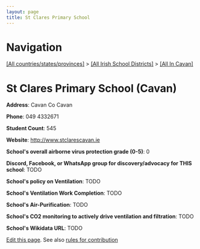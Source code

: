 ```yaml
---
layout: page
title: St Clares Primary School
---
```

# Navigation

[[All countries/states/provinces]](../../..) > [[All Irish School Districts]](../..) > [[All In Cavan]](..)

# St Clares Primary School (Cavan)

**Address**: Cavan Co Cavan

**Phone**: 049 4332671

**Student Count**: 545

**Website**: <http://www.stclarescavan.ie>

**School's overall airborne virus protection grade (0-5)**: 0

**Discord, Facebook, or WhatsApp group for discovery/advocacy for THIS school**: TODO

**School's policy on Ventilation**: TODO

**School's Ventilation Work Completion**: TODO

**School's Air-Purification**: TODO

**School's CO2 monitoring to actively drive ventilation and filtration**: TODO

**School's Wikidata URL**: TODO


[Edit this page](https://github.com/ventilate-schools/Ireland/edit/main/./Cavan/St_Clares_Primary_School.md). See also [rules for contribution](../../../contribution-rules/)
